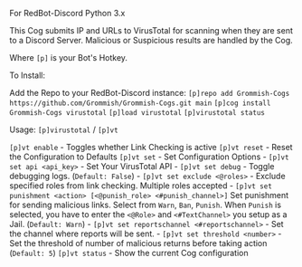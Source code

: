 For RedBot-Discord Python 3.x

This Cog submits IP and URLs to VirusTotal for scanning when they are sent to a Discord Server.  Malicious or Suspicious results are handled by the Cog.

Where `[p]` is your Bot's Hotkey.

To Install:

Add the Repo to your RedBot-Discord instance:
`[p]repo add Grommish-Cogs https://github.com/Grommish/Grommish-Cogs.git main`
`[p]cog install Grommish-Cogs virustotal`
`[p]load virustotal`
`[p]virustotal status`

Usage:  `[p]virustotal` / `[p]vt`

`[p]vt enable` - Toggles whether Link Checking is active
`[p]vt reset` - Reset the Configuration to Defaults
`[p]vt set` - Set Configuration Options
	- `[p]vt set api <api_key>` - Set Your VirusTotal API
	- `[p]vt set debug` - Toggle debugging logs. (`Default: False`)
	- `[p]vt set exclude <@roles>` - Exclude specified roles from link checking. Multiple roles accepted
	- `[p]vt set punishment <action> [<@punish_role> <#punish_channel>]` Set punishment for sending malicious links. Select from `Warn`, `Ban`, `Punish`.  When `Punish` is selected, you have to enter the `<@Role>` and `<#TextChannel>` you setup as a Jail. (`Default: Warn`)
	- `[p]vt set reportschannel <#reportschannel>` - Set the channel where reports will be sent.
	- `[p]vt set threshold <number>` - Set the threshold of number of malicious returns before taking action (`Default: 5`)
`[p]vt status` - Show the current Cog configuration
